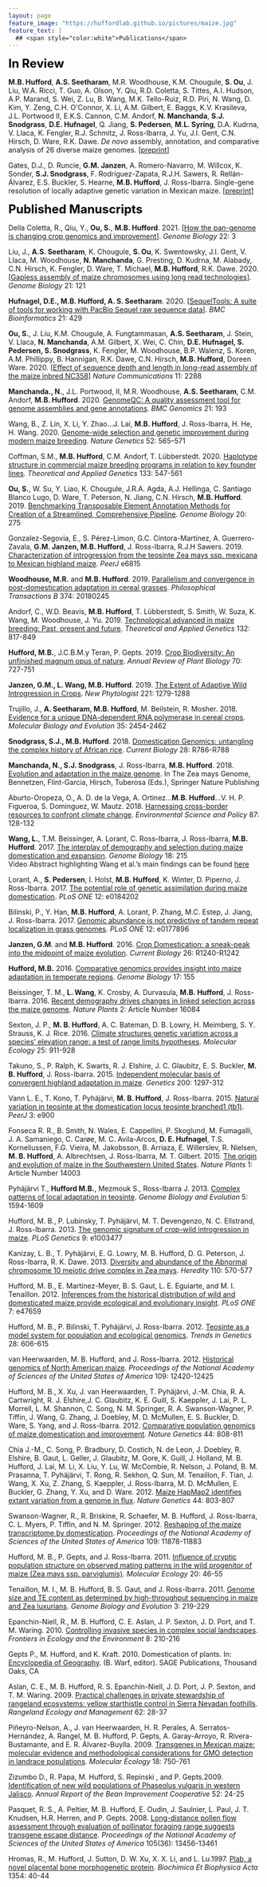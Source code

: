 ```yaml
---
layout: page
feature_image: "https://huffordlab.github.io/pictures/maize.jpg"
feature_text: |
  ## <span style="color:white">Publications</span>
---
```


<B><font size = "5" color="black">In Review</font></b><br />


<b>M.B. Hufford</b>, <b>A.S. Seetharam</b>, M.R. Woodhouse, K.M. Chougule, <b>S. Ou</b>, J. Liu, W.A. Ricci, T. Guo, A. Olson, Y. Qiu, R.D. Coletta, S. Tittes, A.I. Hudson, A.P. Marand, S. Wei, Z. Lu, B. Wang, M.K. Tello-Ruiz, R.D. Piri, N. Wang, D. Kim, Y. Zeng, C.H. O'Connor, X. Li, A.M. Gilbert, E. Baggs, K.V. Krasileva, J.L. Portwood II, E.K.S. Cannon, C.M. Andorf, <b>N. Manchanda</b>, <b>S.J. Snodgrass</b>, <b>D.E. Hufnagel</b>, Q. Jiang, <b>S. Pedersen</b>, <b>M.L. Syring</b>, D.A. Kudrna, V. Llaca, K. Fengler, R.J. Schmitz, J. Ross-Ibarra, J. Yu, J.I. Gent, C.N. Hirsch, D. Ware, R.K. Dawe. <i>De novo</i> assembly, annotation, and comparative analysis of 26 diverse maize genomes. [<a href="https://doi.org/10.1101/2021.01.14.426684">preprint</a>]

Gates, D.J., D. Runcie, <b>G.M. Janzen</b>, A. Romero-Navarro, M. Willcox, K. Sonder, <b>S.J. Snodgrass</b>, F. Rodríguez-Zapata, R.J.H. Sawers, R. Rellán-Álvarez, E.S. Buckler, S. Hearne, <b>M.B. Hufford</b>, J. Ross-Ibarra. Single-gene resolution of locally adaptive genetic variation in Mexican maize. [<a href="https://doi.org/10.1101/706739">preprint</a>]


<B><font size = "5" color="black">Published Manuscripts</font></b><br />


Della Coletta, R., Qiu, Y., <b>Ou, S.</b>, <b>M.B. Hufford</b>. 2021. [<a href="https://doi.org/10.1186/s13059-020-02224-8">How the pan-genome is changing crop genomics and improvement</a>]. <i>Genome Biology</i> 22: 3

Liu, J., <b>A.S. Seetharam</b>, K. Chougule, <b>S. Ou</b>, K. Swentowsky, J.I. Gent, V. Llaca, M. Woodhouse, <b>N. Manchanda</b>, G. Presting, D. Kudrna, M. Alabady, C.N. Hirsch, K. Fengler, D. Ware, T. Michael, <b>M.B. Hufford</b>, R.K. Dawe. 2020. [<a href="https://doi.org/10.1186/s13059-020-02029-9">Gapless assembly of maize chromosomes using long read technologies</a>]. <i>Genome Biology</i> 21: 121

<b>Hufnagel, D.E., M.B. Hufford, A. S. Seetharam</b>. 2020. [<a href="https://doi.org/10.1186/s12859-020-03751-8">SequelTools: A suite of tools for working with PacBio Sequel raw sequence data</a>]. <i>BMC Bioinformatics</i> 21: 429

<b>Ou, S.</b>, J. Liu, K.M. Chougule, A. Fungtammasan, <b>A.S. Seetharam</b>, J. Stein, V. Llaca, <b>N. Manchanda</b>, A.M. Gilbert, X. Wei, C. Chin, <b>D.E. Hufnagel, S. Pedersen, S. Snodgrass</b>, K. Fengler, M. Woodhouse, B.P. Walenz, S. Koren, A.M. Phillippy, B. Hannigan, R.K. Dawe, C.N. Hirsch, <b>M.B. Hufford</b>, Doreen Ware. 2020. [<a href="https://doi.org/10.1038/s41467-020-16037-7">Effect of sequence depth and length in long-read assembly of the maize inbred NC358</a>] <i>Nature Communications</i> 11: 2288

<b>Manchanda., N.</b>, J.L. Portwood, II, M.R. Woodhouse, <b>A.S. Seetharam</b>, C.M. Andorf, <b>M.B. Hufford</b>. 2020. <a href="https://doi.org/10.1186/s12864-020-6568-2">GenomeQC: A quality assessment tool for genome assemblies and gene annotations</a>. <i>BMC Genomics</i> 21: 193

Wang, B., Z. Lin, X. Li, Y. Zhao...J. Lai, <b>M.B. Hufford</b>, J. Ross-Ibarra, H. He, H. Wang. 2020. <a href="https://doi.org/10.1038/s41588-020-0616-3">Genome-wide selection and genetic improvement during modern maize breeding</a>. <i>Nature Genetics</i> 52: 565–571

Coffman, S.M., <b>M.B. Hufford</b>, C.M. Andorf, T. Lübberstedt. 2020. <a href="https://doi.org/10.1007/s00122-019-03486-y">Haplotype structure in commercial maize breeding programs in relation to key founder lines</a>. <i>Theoretical and Applied Genetics</i> 133: 547-561

<b>Ou, S.</b>, W. Su, Y. Liao, K. Chougule, J.R.A. Agda, A.J. Hellinga, C. Santiago Blanco Lugo, D. Ware, T. Peterson, N. Jiang, C.N. Hirsch, <b>M.B. Hufford</b>. 2019. <a href="https://doi.org/10.1186/s13059-019-1905-y">Benchmarking Transposable Element Annotation Methods for Creation of a Streamlined, Comprehensive Pipeline</a>. <i>Genome Biology</i> 20: 275

Gonzalez-Segovia, E., S. Pérez-Limon, G.C. Cíntora-Martínez, A. Guerrero-Zavala, <b>G.M. Janzen, M.B. Hufford</b>, J. Ross-Ibarra, R.J.H Sawers. 2019. <a href="https://doi.org/10.7717/peerj.6815">Characterization of  introgression from the teosinte Zea mays ssp. mexicana to Mexican highland maize</a>. <i>PeerJ</i> e6815

<b>Woodhouse, M.R.</b> and <b>M.B. Hufford</b>. 2019. <a href="https://doi.org/10.1098/rstb.2018.0245">Parallelism and convergence in post-domestication adaptation in cereal grasses</a>. <i>Philosophical Transactions B</i> 374: 20180245

Andorf, C., W.D. Beavis, <b>M.B. Hufford</b>, T. Lübberstedt, S. Smith, W. Suza, K. Wang, M. Woodhouse, J. Yu. 2019. <a href="https://doi.org/10.1007/s00122-019-03306-3">Technological advanced in maize breeding: Past, present and future</a>. <i>Theoretical and Applied Genetics</i> 132: 817-849

<b>Hufford, M.B.</b>, J.C.B.M.y Teran, P. Gepts. 2019. <a href="https://doi.org/10.1146/annurev-arplant-042817-040240">Crop Biodiversity: An unfinished magnum opus of nature</a>. <i>Annual Review of Plant Biology</i> 70: 727-751

<b>Janzen, G.M., L. Wang, M.B. Hufford</b>. 2019. <a href="https://doi.org/10.1111/nph.15457">The Extent of Adaptive Wild Introgression in Crops</a>. <i>New Phytologist</i> 221: 1279-1288

Trujillo, J., <b>A. Seetharam, M.B. Hufford</b>, M. Beilstein, R. Mosher. 2018. <a href="https://doi.org/10.1093/molbev/msy146">Evidence for a unique DNA-dependent RNA polymerase in cereal crops</a>. <i>Molecular Biology and Evolution</i> 35: 2454-2462

<b>Snodgrass, S.J., M.B. Hufford</b>. 2018. <a href="https://doi.org/10.1016/j.cub.2018.05.072">Domestication Genomics: untangling the complex history of African rice</a>. <i>Current Biology</i> 28: R786-R788

<b>Manchanda, N., S.J. Snodgrass</b>, J. Ross-Ibarra, <b>M.B. Hufford</b>. 2018. <a href="https://doi.org/10.1007/978-3-319-97427-9_19">Evolution and adaptation in the maize genome</a>. In The Zea mays Genome, Bennetzen, Flint-Garcia, Hirsch, Tuberosa (Eds.), Springer Nature Publishing

Aburto-Oropeza, O., A. D. de la Vega, A. Ortinez...<b>M.B. Hufford</b>...V. H. P. Figueroa, S. Dominguez, W. Mautz. 2018. <a href="https://doi.org/10.1016/j.envsci.2018.01.001">Harnessing cross-border resources to confront climate change</a>. <i>Environmental Science and Policy</i> 87: 128-132

<b>Wang, L.</b>, T.M. Beissinger, A. Lorant, C. Ross-Ibarra, J. Ross-Ibarra, <b>M.B. Hufford</b>. 2017. <a href="https://doi.org/10.1186/s13059-017-1346-4">The interplay of demography and selection during maize domestication and expansion</a>. <i>Genome Biology</i> 18: 215<br>
Video Abstract highlighting Wang et al.’s main findings can be found <a href="https://www.youtube.com/watch?reload=9&v=KgIUGHEZ2nM">here</a>

Lorant, A., <b>S. Pedersen</b>, I. Holst, <b>M.B. Hufford</b>, K. Winter, D. Piperno, J. Ross-Ibarra. 2017. <a href="https://doi.org/10.1371/journal.pone.0184202">The potential role of genetic assimilation during maize domestication</a>. <i>PLoS ONE</i> 12: e0184202

Bilinski, P., Y. Han, <b>M.B. Hufford</b>, A. Lorant, P. Zhang, M.C. Estep, J. Jiang, J. Ross-Ibarra. 2017. <a href="https://doi.org/10.1371/journal.pone.01778966">Genomic abundance is not predictive of tandem repeat localization in grass genomes</a>. <i>PLoS ONE</i> 12: e0177896

<b>Janzen, G.M</b>. and <b>M.B. Hufford</b>. 2016. <a href="https://doi.org/10.1016/j.cub.2016.10.045">Crop Domestication: a sneak-peak into the midpoint of maize evolution</a>. <i>Current Biology</i> 26: R1240-R1242

<b>Hufford, M.B.</b> 2016. <a href="https://doi.org/10.1186/s13059-016-1020-2">Comparative genomics provides insight into maize adaptation in temperate regions</a>. <i>Genome Biology</i> 17: 155

Beissinger, T. M., <b>L. Wang</b>, K. Crosby, A. Durvasula, <b>M.B. Hufford</b>, J. Ross-Ibarra. 2016. <a href="https://doi.org/10.1038/nplants.2016.84">Recent demography drives changes in linked selection across the maize genome</a>. <i>Nature Plants</i> 2: Article Number 16084

Sexton, J. P., <b>M. B. Hufford</b>, A. C. Bateman, D. B. Lowry, H. Meimberg, S. Y. Strauss, K. J. Rice. 2016. <a href="https://doi.org/10.1111/mec.13528">Climate structures genetic variation across a species’ elevation range: a test of range limits hypotheses</a>. <i>Molecular Ecology</i> 25: 911-928

Takuno, S., P. Ralph, K. Swarts, R. J. Elshire, J. C. Glaubitz, E. S. Buckler, <b>M. B. Hufford</b>, J. Ross-Ibarra. 2015. <a href="https://doi.org/10.1534/genetics.115.178327">Independent molecular basis of convergent highland adaptation in maize</a>. <i>Genetics</i> 200: 1297-312

Vann L. E., T. Kono, T. Pyhäjärvi, <b>M. B. Hufford</b>, J. Ross-Ibarra. 2015. <a href="https://doi.org/10.7717/peerj.900">Natural variation in teosinte at the domestication locus teosinte branched1 (tb1)</a>. <i>PeerJ</i> 3: e900

Fonseca R. R., B. Smith, N. Wales, E. Cappellini, P. Skoglund, M. Fumagalli, J. A. Samaniego, C. Carøe, M. C. Avila-Arcos, <b>D. E. Hufnagel</b>, T.S. Korneliussen, F.G. Vieira, M. Jakobsson, B. Arriaza, E. Willerslev, R. Nielsen, <b>M. B. Hufford</b>, A. Albrechtsen, J. Ross-Ibarra, M. T. Gilbert. 2015. <a href="https://doi.org/10.1038/nplants.2014.3">The origin and evolution of maize in the Southwestern United States</a>. <i>Nature Plants</i> 1: Article Number 14003

Pyhäjärvi T., <b>Hufford M.B.</b>, Mezmouk S., Ross-Ibarra J. 2013. <a href="https://doi.org/10.1093/gbe/evt109">Complex patterns of local adaptation in teosinte</a>. <i>Genome Biology and Evolution</i> 5: 1594-1609

Hufford, M. B., P. Lubinsky, T. Pyhäjärvi, M. T. Devengenzo, N. C. Ellstrand, J. Ross-Ibarra. 2013. <a href="https://doi.org/10.1371/journal.pgen.1003477">The genomic signature of crop-wild introgression in maize</a>. <i>PLoS Genetics</i> 9: e1003477

Kanizay, L. B., T. Pyhäjärvi, E. G. Lowry, M. B. Hufford, D. G. Peterson, J. Ross-Ibarra, R. K. Dawe. 2013. <a href="https://doi.org/10.1038/hdy.2013.2">Diversity and abundance of the Abnormal chromosome 10 meiotic drive complex in Zea mays</a>. <i>Heredity</i> 110: 570-577

Hufford, M. B., E. Martínez-Meyer, B. S. Gaut, L. E. Eguiarte, and M. I. Tenaillon. 2012. <a href="https://doi.org/10.1371/journal.pone.0047659">Inferences from the historical distribution of wild and domesticated maize provide ecological and evolutionary insight</a>. <i>PLoS ONE</i> 7: e47659

Hufford, M. B., P. Bilinski, T. Pyhäjärvi, J. Ross-Ibarra. 2012. <a href="https://doi.org/10.1016/j.tig.2012.08.004">Teosinte as a model system for population and ecological genomics</a>. <i>Trends in Genetics</i> 28: 606-615

van Heerwaarden, M. B. Hufford, and J. Ross-Ibarra. 2012. <a href="https://doi.org/10.1073/pnas.1209275109">Historical genomics of North American maize</a>. <i>Proceedings of the National Academy of Sciences of the United States of America</i> 109: 12420-12425

Hufford, M. B., X. Xu, J. van Heerwaarden, T. Pyhäjärvi, J.-M. Chia, R. A. Cartwright, R. J. Elshire,J. C. Glaubitz, K. E. Guill, S. Kaeppler, J. Lai, P. L. Morrell, L. M. Shannon, C. Song, N. M. Springer, R. A. Swanson-Wagner, P. Tiffin, J. Wang, G. Zhang, J. Doebley, M. D. McMullen, E. S. Buckler, D. Ware, S. Yang, and J. Ross-Ibarra. 2012. <a href="https://doi.org/10.1038/ng.2309">Comparative population genomics of maize domestication and improvement</a>. <i>Nature Genetics</i> 44: 808-811

Chia J.-M., C. Song, P. Bradbury, D. Costich, N. de Leon, J. Doebley, R. Elshire, B. Gaut, L. Geller, J. Glaubitz, M. Gore, K. Guill, J. Holland, M. B. Hufford, J. Lai, M. Li, X. Liu, Y. Lu, W. McCombie, R. Nelson, J. Poland, B. M. Prasanna, T. Pyhäjärvi, T. Rong, R. Sekhon, Q. Sun, M. Tenaillon, F. Tian, J. Wang, X. Xu, Z. Zhang, S. Kaeppler, J. Ross-Ibarra, M. D. McMullen, E. Buckler, G. Zhang, Y. Xu, and D. Ware. 2012. <a href="https://doi.org/10.1038/ng.2313">Maize HapMap2 identifies extant variation from a genome in flux</a>. <i>Nature Genetics</i> 44: 803-807

Swanson-Wagner, R., R. Briskine, R. Schaefer, M. B. Hufford, J. Ross-Ibarra, C. L. Myers, P. Tiffin, and N. M. Springer. 2012. <a href="https://doi.org/10.1073/pnas.1201961109">Reshaping of the maize transcriptome by domestication</a>. <i>Proceedings of the National Academy of Sciences of the United States of America</i> 109: 11878-11883

Hufford, M. B., P. Gepts, and J. Ross-Ibarra. 2011. <a href="https://doi.org/10.1111/j.1365-294X.2010.04924.x">Influence of cryptic population structure on observed mating patterns in the wild progenitor of maize (Zea mays ssp. parviglumis)</a>. <i>Molecular Ecology</i> 20: 46-55

Tenaillon, M. I., M. B. Hufford, B. S. Gaut, and J. Ross-Ibarra. 2011. <a href="https://doi.org/10.1093/gbe/evr008">Genome size and TE content as determined by high-throughput sequencing in maize and Zea luxurians</a>. <i>Genome Biology and Evolution</i> 3: 219-229

Epanchin-Niell, R., M. B. Hufford, C. E. Aslan, J. P. Sexton, J. D. Port, and T. M. Waring. 2010. <a href="https://doi.org/10.1890/090029">Controlling invasive species in complex social landscapes</a>. <i>Frontiers in Ecology and the Environment</i> 8: 210-216

Gepts P., M. Hufford, and K. Kraft. 2010. Domestication of plants. In: <a href="http://dx.doi.org/10.4135/9781412939591">Encyclopedia of Geography</a>. (B. Warf, editor). SAGE Publications, Thousand Oaks, CA

Aslan, C. E., M. B. Hufford, R. S. Epanchin-Niell, J. D. Port, J. P. Sexton, and T. M. Waring. 2009. <a href="https://doi.org/10.2111/07-123">Practical challenges in private stewardship of rangeland ecosystems: yellow starthistle control in Sierra Nevadan foothills</a>. <i>Rangeland Ecology and Management</i> 62: 28-37

Piñeyro-Nelson, A., J. van Heerwaarden, H. R. Perales, A. Serratos-Hernández, A. Rangel, M. B. Hufford, P. Gepts, A. Garay-Arroyo, R. Rivera-Bustamante, and E. R. Álvarez-Buylla. 2009. <a href="https://dx.doi.org/10.1111%2Fj.1365-294X.2008.03993.x">Transgenes in Mexican maize: molecular evidence and methodological considerations for GMO detection in landrace populations</a>. <i>Molecular Ecology</i> 18: 750-761

Zizumbo D., R. Papa, M. Hufford, S. Repinski , and P. Gepts.2009. <a href="https://naldc-legacy.nal.usda.gov/naldc/download.xhtml?id=IND44207056&content=PDF">Identification of new wild populations of Phaseolus vulgaris in western Jalisco</a>. <i>Annual Report of the Bean Improvement Cooperative</i> 52: 24-25

Pasquet, R. S., A. Peltier, M. B. Hufford, E. Oudin, J. Saulnier, L. Paul, J. T. Knudsen, H.R. Herren, and P. Gepts. 2008. <a href="https://doi.org/10.1073/pnas.0806040105">Long-distance pollen flow assessment through evaluation of pollinator foraging range suggests transgene escape distance</a>. <i>Proceedings of the National Academy of Sciences of the United States of America</i> 105(36): 13456-13461

Hromas, R., M. Hufford, J. Sutton, D. W. Xu, X. X. Li, and L. Lu.1997. <a href="https://doi.org/10.1016/S0167-4781(97)00122-X">Plab, a novel placental bone morphogenetic protein</a>. <i>Biochimica Et Biophysica Acta</i> 1354: 40-44